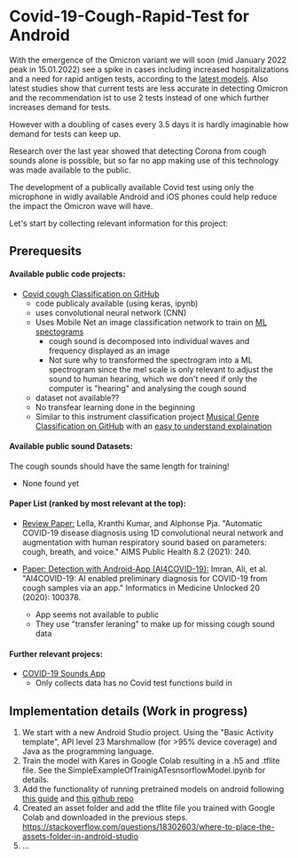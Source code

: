 # Covid-19-Cough-Rapid-Test for Android

With the emergence of the Omicron variant we will soon (mid January 2022 peak in 15.01.2022) see a spike in cases including increased hospitalizations and a need for rapid antigen tests, according to the [latest models](https://youtu.be/rRIiJcqyIpY). Also latest studies show that current tests are less accurate in detecting Omicron and the recommendation ist to use 2 tests instead of one which further increases demand for tests.

However with a doubling of cases every 3.5 days it is hardly imaginable how demand for tests can keep up.

Research over the last year showed that detecting Corona from cough sounds alone is possible, but so far no app making use of this technology was made available to the public. 

The development of a publically available Covid test using only the microphone in widly available Android and iOS phones could help reduce the impact the Omicron wave will have.

Let's start by collecting relevant information for this project: 

## Prerequesits

#### Available public code projects:
* [Covid cough Classification on GitHub](https://github.com/rosikand/covid-cough-test)
  * code publicaly available (using keras, ipynb)
  * uses convolutional neural network (CNN) 
  * Uses Mobile Net an image classification network to train on [ML spectograms](https://medium.com/analytics-vidhya/understanding-the-mel-spectrogram-fca2afa2ce53) 
    * cough sound is decomposed into individual waves and frequency displayed as an image
    * Not sure why to transformed the spectrogram into a ML spectrogram since the mel scale is only relevant to adjust the sound to human hearing, which we don't need if only the computer is "hearing" and analysing the cough sound
  * dataset not available??
  * No transfear learning done in the beginning
  * Similar to this instrument classification project [Musical Genre Classification on GitHub](https://github.com/lelandroberts97/Musical_Genre_Classification) with an [easy to understand explaination](https://towardsdatascience.com/musical-genre-classification-with-convolutional-neural-networks-ff04f9601a74)

#### Available public sound Datasets:

The cough sounds should have the same length for training!

- None found yet

#### Paper List (ranked by most relevant at the top):

* [Review Paper:](https://arxiv.org/ftp/arxiv/papers/2112/2112.07285.pdf) Lella, Kranthi Kumar, and Alphonse Pja. "Automatic COVID-19 disease diagnosis using 1D convolutional neural network and augmentation with human respiratory sound based on parameters: cough, breath, and voice." AIMS Public Health 8.2 (2021): 240.

* [Paper: Detection with Android-App (AI4COVID-19):](https://www.ncbi.nlm.nih.gov/pmc/articles/PMC7318970/) Imran, Ali, et al. "AI4COVID-19: AI enabled preliminary diagnosis for COVID-19 from cough samples via an app." Informatics in Medicine Unlocked 20 (2020): 100378.
  * App seems not available to public
  * They use "transfer leraning" to make up for missing cough sound data

#### Further relevant projecs:
* [COVID-19 Sounds App](https://www.covid-19-sounds.org/en/) 
  * Only collects data has no Covid test functions build in

## Implementation details (Work in progress)

1. We start with a new Android Studio project. Using the "Basic Activity template", API level 23 Marshmallow (for >95% device coverage) and Java as the programming language.  
2. Train the model with Kares in Google Colab resulting in a .h5 and .tflite file. See the SimpleExampleOfTrainigATesnsorflowModel.ipynb for details.
3. Add the functionality of running pretrained models on android following [this guide](https://medium.com/geekculture/train-ml-model-and-build-android-application-using-tensorflow-lite-keras-6bf23d07309a) and [this github repo](https://github.com/ShuklaAnuja/Python-ML---Android-Kit)
4. Created an asset folder and add the tflite file you trained with Google Colab and downloaded in the previous steps. https://stackoverflow.com/questions/18302603/where-to-place-the-assets-folder-in-android-studio
5. ...
